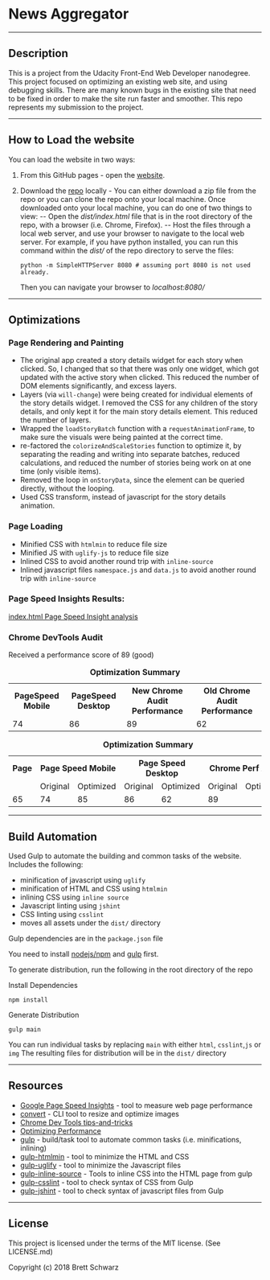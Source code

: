 
News Aggregator
===============================
-----------
## Description

This is a project from the Udacity Front-End Web Developer nanodegree.  This project focused on optimizing an existing web site, and using debugging skills. There are many known bugs in the existing site that need to be fixed in order to make the site run faster and smoother. This repo represents my submission to the project.

-----------
## How to Load the website

You can load the website in two ways:
1. From this GitHub pages - open the [website](https://bschwarz.github.io/news-aggregator/dist/).
2. Download the [repo](https://github.com/bschwarz/news-aggregator) locally - You can either download a zip file from the repo or you can clone the repo onto your local machine. Once downloaded onto your local machine, you can do one of two things to view:
-- Open the *dist/index.html* file that is in the root directory of the repo, with a browser (i.e. Chrome, Firefox).
-- Host the files through a local web server, and use your browser to navigate to the local web server. For example, if you have python installed, you can run this command within the *dist/* of the repo directory to serve the files: 

      ```
      python -m SimpleHTTPServer 8080 # assuming port 8080 is not used already.
      ```

   Then you can navigate your browser to *localhost:8080/*

-------------

## Optimizations
### Page Rendering and Painting
-	The original app created a story details widget for each story when clicked. So, I changed that so that there was only one widget, which got updated with the active story when clicked. This reduced the number of DOM elements significantly, and excess layers.
-	Layers (via ```will-change```) were being created for individual elements of the story details widget. I removed the CSS for any children of the story details, and only kept it for the main story details element. This reduced the number of layers.
-	Wrapped the ```loadStoryBatch``` function with a ```requestAnimationFrame```, to make sure the visuals were being painted at the correct time.
-	re-factored the ```colorizeAndScaleStories``` function to optimize it, by separating the reading and writing into separate batches, reduced calculations, and reduced the number of stories being work on at one time (only visible items).
-	Removed the loop in ```onStoryData```, since the element can be queried directly, without the looping.
-	Used CSS transform, instead of javascript for the story details animation.

### Page Loading
-   Minified CSS with ```htmlmin``` to reduce file size
-   Minified JS with ```uglify-js``` to reduce file size
-   Inlined CSS to avoid another round trip with ```inline-source```
-   Inlined javascript files ```namespace.js``` and ```data.js``` to avoid another round trip with ```inline-source```

### Page Speed Insights Results:

[index.html Page Speed Insight analysis](https://developers.google.com/speed/pagespeed/insights/?url=https%3A%2F%2Fbschwarz.github.io%2Fnews-aggregator%2Fdist%2F&tab=mobile) 

### Chrome DevTools Audit
Received a performance score of 89 (good)

<table>
	 <caption align="center"><b>Optimization Summary<b></caption>
  <tr>
    <th>PageSpeed Mobile</th>
    <th>PageSpeed Desktop</th>
    <th>New Chrome Audit Performance</th>
    <th>Old Chrome Audit Performance</th>
  </tr>
  <tr>
    <td>74</td>
    <td>86</td>
    <td>89</td>
    <td>62</td>
  </tr>
</table>

<table>
	 <caption align="center"><b>Optimization Summary<b></caption>
  <tr>
    <th>Page</th>
    <th colspan="2">Page Speed Mobile</th>
    <th colspan="2">Page Speed Desktop</th>
    <th colspan="2">Chrome Perf Audit</th>
  </tr>
  <tr>
    <td></td>
    <td>Original</td>
    <td>Optimized</td>
    <td>Original</td>
    <td>Optimized</td>
    <td>Original</td>
    <td>Optimized</td>
  </tr>
  <tr>
    <td>65</td>
    <td>74</td>
    <td>85</td>
    <td>86</td>
    <td>62</td>
    <td>89</td>
  </tr>
</table>

-------
## Build Automation
Used Gulp to automate the building and common tasks of the website. Includes the following:
- minification of javascript using ```uglify```
- minification of HTML and CSS using ```htmlmin```
- inlining CSS using ```inline source```
- Javascript linting using ```jshint```
- CSS linting using ```csslint```
- moves all assets under the ```dist/``` directory

Gulp dependencies are in the ```package.json``` file

You need to install [nodejs/npm](https://www.npmjs.com/get-npm) and [gulp](https://gulpjs.com/) first.

To generate distribution, run the following in the root directory of the repo

Install Dependencies
```
npm install
```

Generate Distribution
```
gulp main
```
You can run individual tasks by replacing ```main``` with either ```html```, ```csslint```,```js``` or ```img```
The resulting files for distribution will be in the ```dist/``` directory

-------
## Resources
+ [Google Page Speed Insights](https://developers.google.com/speed/pagespeed/insights/) - tool to measure web page performance
+ [convert](https://www.imagemagick.org/script/convert.php) - CLI tool to resize and optimize images
+ [Chrome Dev Tools tips-and-tricks](https://developer.chrome.com/devtools/docs/tips-and-tricks)
+ [Optimizing Performance](https://developers.google.com/web/fundamentals/performance/)
+ [gulp](https://gulpjs.com/) - build/task tool to automate common tasks (i.e. minifications, inlining)
+ [gulp-htmlmin](https://github.com/jonschlinkert/gulp-htmlmin) - tool to minimize the HTML and CSS
+ [gulp-uglify](https://www.npmjs.com/package/gulp-uglify) - tool to minimize the Javascript files
+ [gulp-inline-source](https://www.npmjs.com/package/gulp-inline-source) - Tools to inline CSS into the HTML page from gulp
+ [gulp-csslint](https://www.npmjs.com/package/gulp-csslint) - tool to check syntax of CSS from Gulp
+ [gulp-jshint](https://www.npmjs.com/package/gulp-jshint) - tool to check syntax of javascript files from Gulp


-------
## License

This project is licensed under the terms of the MIT license. (See LICENSE.md)

Copyright (c) 2018 Brett Schwarz